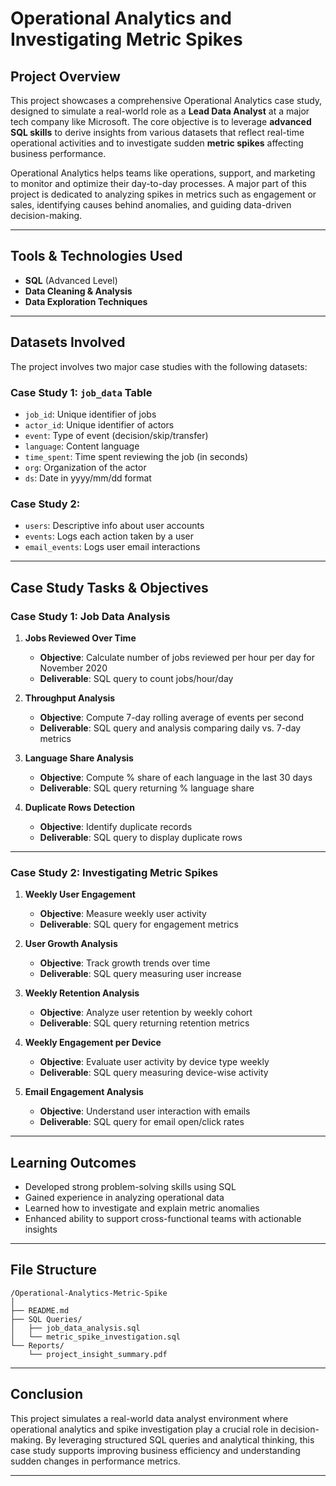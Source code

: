 # Operational Analytics and Investigating Metric Spikes

##  Project Overview
This project showcases a comprehensive Operational Analytics case study, designed to simulate a real-world role as a **Lead Data Analyst** at a major tech company like Microsoft. The core objective is to leverage **advanced SQL skills** to derive insights from various datasets that reflect real-time operational activities and to investigate sudden **metric spikes** affecting business performance.

Operational Analytics helps teams like operations, support, and marketing to monitor and optimize their day-to-day processes. A major part of this project is dedicated to analyzing spikes in metrics such as engagement or sales, identifying causes behind anomalies, and guiding data-driven decision-making.

---

##  Tools & Technologies Used
- **SQL** (Advanced Level)
- **Data Cleaning & Analysis**
- **Data Exploration Techniques**

---

##  Datasets Involved
The project involves two major case studies with the following datasets:

### Case Study 1: `job_data` Table
- `job_id`: Unique identifier of jobs
- `actor_id`: Unique identifier of actors
- `event`: Type of event (decision/skip/transfer)
- `language`: Content language
- `time_spent`: Time spent reviewing the job (in seconds)
- `org`: Organization of the actor
- `ds`: Date in yyyy/mm/dd format

### Case Study 2:
- `users`: Descriptive info about user accounts
- `events`: Logs each action taken by a user
- `email_events`: Logs user email interactions

---

##  Case Study Tasks & Objectives

###  Case Study 1: Job Data Analysis
1. **Jobs Reviewed Over Time**
   - **Objective**: Calculate number of jobs reviewed per hour per day for November 2020
   - **Deliverable**: SQL query to count jobs/hour/day

2. **Throughput Analysis**
   - **Objective**: Compute 7-day rolling average of events per second
   - **Deliverable**: SQL query and analysis comparing daily vs. 7-day metrics

3. **Language Share Analysis**
   - **Objective**: Compute % share of each language in the last 30 days
   - **Deliverable**: SQL query returning % language share

4. **Duplicate Rows Detection**
   - **Objective**: Identify duplicate records
   - **Deliverable**: SQL query to display duplicate rows

---

###  Case Study 2: Investigating Metric Spikes
1. **Weekly User Engagement**
   - **Objective**: Measure weekly user activity
   - **Deliverable**: SQL query for engagement metrics

2. **User Growth Analysis**
   - **Objective**: Track growth trends over time
   - **Deliverable**: SQL query measuring user increase

3. **Weekly Retention Analysis**
   - **Objective**: Analyze user retention by weekly cohort
   - **Deliverable**: SQL query returning retention metrics

4. **Weekly Engagement per Device**
   - **Objective**: Evaluate user activity by device type weekly
   - **Deliverable**: SQL query measuring device-wise activity

5. **Email Engagement Analysis**
   - **Objective**: Understand user interaction with emails
   - **Deliverable**: SQL query for email open/click rates

---

##  Learning Outcomes
- Developed strong problem-solving skills using SQL
- Gained experience in analyzing operational data
- Learned how to investigate and explain metric anomalies
- Enhanced ability to support cross-functional teams with actionable insights

---

##  File Structure
```
/Operational-Analytics-Metric-Spike
│
├── README.md
├── SQL Queries/
│   ├── job_data_analysis.sql
│   └── metric_spike_investigation.sql
└── Reports/
    └── project_insight_summary.pdf
```

---

##  Conclusion
This project simulates a real-world data analyst environment where operational analytics and spike investigation play a crucial role in decision-making. By leveraging structured SQL queries and analytical thinking, this case study supports improving business efficiency and understanding sudden changes in performance metrics.

---

